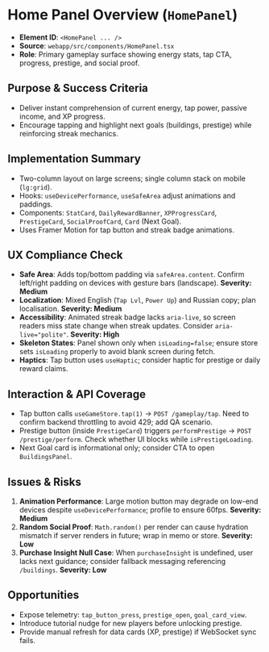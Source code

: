 # Home Panel Overview (`HomePanel`)

- **Element ID**: `<HomePanel ... />`
- **Source**: `webapp/src/components/HomePanel.tsx`
- **Role**: Primary gameplay surface showing energy stats, tap CTA, progress, prestige, and social proof.

## Purpose & Success Criteria
- Deliver instant comprehension of current energy, tap power, passive income, and XP progress.
- Encourage tapping and highlight next goals (buildings, prestige) while reinforcing streak mechanics.

## Implementation Summary
- Two-column layout on large screens; single column stack on mobile (`lg:grid`).
- Hooks: `useDevicePerformance`, `useSafeArea` adjust animations and paddings.
- Components: `StatCard`, `DailyRewardBanner`, `XPProgressCard`, `PrestigeCard`, `SocialProofCard`, `Card` (Next Goal).
- Uses Framer Motion for tap button and streak badge animations.

## UX Compliance Check
- **Safe Area**: Adds top/bottom padding via `safeArea.content`. Confirm left/right padding on devices with gesture bars (landscape). **Severity: Medium**
- **Localization**: Mixed English (`Tap Lvl`, `Power Up`) and Russian copy; plan localisation. **Severity: Medium**
- **Accessibility**: Animated streak badge lacks `aria-live`, so screen readers miss state change when streak updates. Consider `aria-live="polite"`. **Severity: High**
- **Skeleton States**: Panel shown only when `isLoading=false`; ensure store sets `isLoading` properly to avoid blank screen during fetch.
- **Haptics**: Tap button uses `useHaptic`; consider haptic for prestige or daily reward claims.

## Interaction & API Coverage
- Tap button calls `useGameStore.tap(1)` -> `POST /gameplay/tap`. Need to confirm backend throttling to avoid 429; add QA scenario.
- Prestige button (inside `PrestigeCard`) triggers `performPrestige` -> `POST /prestige/perform`. Check whether UI blocks while `isPrestigeLoading`.
- Next Goal card is informational only; consider CTA to open `BuildingsPanel`.

## Issues & Risks
1. **Animation Performance**: Large motion button may degrade on low-end devices despite `useDevicePerformance`; profile to ensure 60fps. **Severity: Medium**
2. **Random Social Proof**: `Math.random()` per render can cause hydration mismatch if server renders in future; wrap in memo or store. **Severity: Low**
3. **Purchase Insight Null Case**: When `purchaseInsight` is undefined, user lacks next guidance; consider fallback messaging referencing `/buildings`. **Severity: Low**

## Opportunities
- Expose telemetry: `tap_button_press`, `prestige_open`, `goal_card_view`.
- Introduce tutorial nudge for new players before unlocking prestige.
- Provide manual refresh for data cards (XP, prestige) if WebSocket sync fails.
